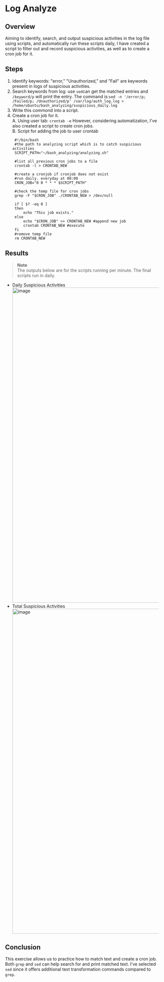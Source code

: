# Log Analyze
## Overview
Aiming to identify, search, and output suspicious activities in the log file using scripts, and automatically run these scripts daily, I have created a script to filter out and record suspicious activities, as well as to create a cron job for it.
## Steps
1. Identify keywords: "error," "Unauthorized," and "Fail" are keywords present in logs of suspicious activities.
2. Search keywords from log: use ```sed```can get the matched entries and ```/keyword/p``` will print the entry. The command is:```sed -n '/error/p; /Failed/p; /Unauthorized/p' /var/log/auth_log.log > /home/ubuntu/bash_analyzing/suspicious_daily.log```
3. Write this commond into a script.
4. Create a cron job for it.  
   A.  Using user tab:
   ```crontab -e```
   However, considering automatization, I've also created a script to create cron jobs.  
   B. Script for adding the job to user crontab
   ```
    #!/bin/bash
    #the path to analyzing script which is to catch suspicious activities
    SCRIPT_PATH="~/bash_analyzing/analyzing.sh"
    
    #list all previous cron jobs to a file
    crontab -l > CRONTAB_NEW
    
    #create a cronjob if cronjob does not exist
    #run daily. everyday at 00:00
    CRON_JOB="0 0 * * * $SCRIPT_PATH"
    
    #check the temp file for cron jobs
    grep -F "$CRON_JOB" ./CRONTAB_NEW > /dev/null
    
    if [ $? -eq 0 ]
    then
    	echo "This job exists."
    else
    	echo "$CRON_JOB" >> CRONTAB_NEW #append new job
    	crontab CRONTAB_NEW #execute
    fi
    #remove temp file
    rm CRONTAB_NEW
    ```
## Results
> **Note**  
>The outputs below are for the scripts running per minute. The final scripts run in daily.
* Daily Suspicious Activities  
  <img width="1032" alt="image" src="https://github.com/user-attachments/assets/1575b53a-4734-4dc0-b79f-6d325079ce56">  
* Total Suspicious Activities  
  <img width="1064" alt="image" src="https://github.com/user-attachments/assets/76b21045-ce9b-4df3-a264-a1ce92cd9a1d">
## Conclusion
This exercise allows us to practice how to match text and create a cron job. 
Both ```grep``` and ```sed``` can help search for and print matched text. I've selected ```sed``` since it offers additional text transformation commands compared to ```grep```.
